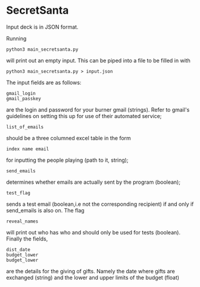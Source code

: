 # SecretSanta

Input deck is in JSON format. 

Running 
```
python3 main_secretsanta.py 
```
will print out an empty input. This can be piped into a file to be filled in with 
```
python3 main_secretsanta.py > input.json 
```
The input fields are as follows:
```
gmail_login 
gmail_passkey
```
are the login and password for your burner gmail (strings). Refer to gmail's guidelines on setting this up for use of their automated service; 
```
list_of_emails
```
should be a three columned excel table in the form
```
index name email
```
for inputting the people playing (path to it, string); 
```
send_emails
```
determines whether emails are actually sent by the program (boolean);
```
test_flag
```
sends a test email (boolean,i.e not the corresponding recipient) if and only if send_emails is also on. The flag
```
reveal_names
```
will print out who has who and should only be used for tests (boolean). Finally the fields,
```
dist_date
budget_lower
budget_lower
```
are the details for the giving of gifts. Namely the date where gifts are exchanged (string) and the lower and upper limits of the budget (float)